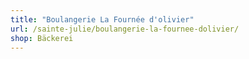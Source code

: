 ```yaml
---
title: "Boulangerie La Fournée d'olivier"
url: /sainte-julie/boulangerie-la-fournee-dolivier/
shop: Bäckerei
---
```

